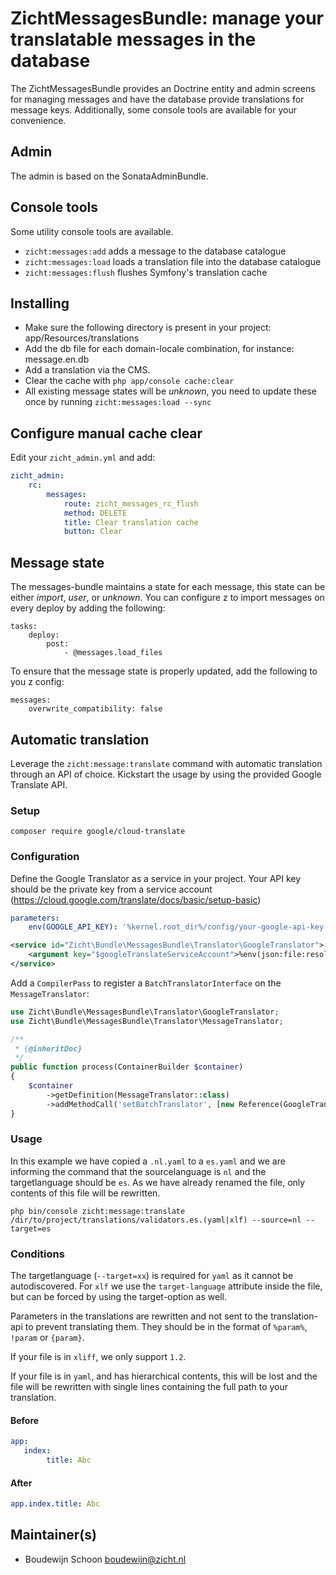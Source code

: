 # ZichtMessagesBundle: manage your translatable messages in the database #
The ZichtMessagesBundle provides an Doctrine entity and admin screens 
 for managing messages and have the database provide translations for 
 message keys. Additionally, some console tools are available for your 
 convenience.
 
## Admin ##
The admin is based on the SonataAdminBundle.

## Console tools ##
Some utility console tools are available.

* `zicht:messages:add` adds a message to the database catalogue
* `zicht:messages:load` loads a translation file into the database catalogue
* `zicht:messages:flush` flushes Symfony's translation cache

## Installing ##
* Make sure the following directory is present in your project: app/Resources/translations
* Add the db file for each domain-locale combination, for instance: message.en.db
* Add a translation via the CMS.
* Clear the cache with `php app/console cache:clear`
* All existing message states will be *unknown*, you need to update these once by running
  `zicht:messages:load --sync`

## Configure manual cache clear ##
Edit your `zicht_admin.yml` and add:

```yaml
zicht_admin:
    rc:
        messages:
            route: zicht_messages_rc_flush
            method: DELETE
            title: Clear translation cache
            button: Clear
```

## Message state ##
The messages-bundle maintains a state for each message, this state can
 be either *import*, *user*, or *unknown*.  You can configure z to 
 import messages on every deploy by adding the following:
  
```
tasks:
    deploy:
        post: 
            - @messages.load_files
```

To ensure that the message state is properly updated, add the following
to you z config:

```
messages:
    overwrite_compatibility: false
```

## Automatic translation
Leverage the `zicht:message:translate` command with automatic translation through an API of choice.
Kickstart the usage by using the provided Google Translate API.

### Setup

`composer require google/cloud-translate`

### Configuration
Define the Google Translator as a service in your project. Your API key should be the private key from a service account (https://cloud.google.com/translate/docs/basic/setup-basic)

```yaml
parameters:
    env(GOOGLE_API_KEY): '%kernel.root_dir%/config/your-google-api-key.json'
```
```xml
<service id="Zicht\Bundle\MessagesBundle\Translator\GoogleTranslator">
    <argument key="$googleTranslateServiceAccount">%env(json:file:resolve:GOOGLE_API_KEY)%</argument>
</service>
```

Add a `CompilerPass` to register a `BatchTranslatorInterface` on the `MessageTranslator`:

```php
use Zicht\Bundle\MessagesBundle\Translator\GoogleTranslator;
use Zicht\Bundle\MessagesBundle\Translator\MessageTranslator;

/**
 * {@inheritDoc}
 */
public function process(ContainerBuilder $container)
{
    $container
        ->getDefinition(MessageTranslator::class)
        ->addMethodCall('setBatchTranslator', [new Reference(GoogleTranslator::class)]);
}
```

### Usage

In this example we have copied a `.nl.yaml` to a `es.yaml` and we are informing the command that the sourcelanguage is `nl` and the
targetlanguage should be `es`. As we have already renamed the file, only contents of this file will be rewritten.

```shell script
php bin/console zicht:message:translate /dir/to/project/translations/validators.es.(yaml|xlf) --source=nl --target=es
```

### Conditions

The targetlanguage (`--target=xx`) is required for `yaml` as it cannot be autodiscovered. 
For `xlf` we use the `target-language` attribute inside the file, but can be forced by using the target-option as well. 

Parameters in the translations are rewritten and not sent to the translation-api to prevent translating them. They should be in the format of `%param%`, `!param` or `{param}`.

If your file is in `xliff`, we only support `1.2`.

If your file is in `yaml`, and has hierarchical contents, this will be lost and the file will be rewritten with single lines containing the full path to your translation.

#### Before

```yaml
app:
   index:
        title: Abc
``` 
#### After

```yaml
app.index.title: Abc
```

## Maintainer(s) ##
* Boudewijn Schoon <boudewijn@zicht.nl>
